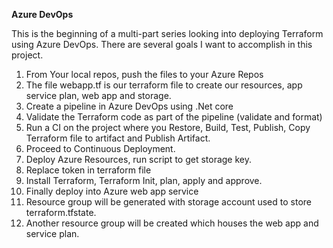 ﻿**Azure DevOps**

This is the beginning of a multi-part series looking into deploying Terraform using Azure DevOps. There are several goals I want to accomplish in this project.

1. From Your local repos, push the files to your Azure Repos
1. The file webapp.tf is our terraform file to create our resources, app service plan, web app and storage.
1. Create a pipeline in Azure DevOps using .Net core
1. Validate the Terraform code as part of the pipeline (validate and format)
1. Run a CI on the project where you Restore, Build, Test, Publish, Copy Terraform file to artifact and Publish Artifact.
1. Proceed to Continuous Deployment.
1. Deploy Azure Resources, run script to get storage key.
1. Replace token in terraform file
1. Install Terraform, Terraform Init, plan, apply and approve.
1. Finally deploy into Azure web app service 
1. Resource group will be generated with storage account used to store terraform.tfstate.
1. Another resource group will be created which houses the web app and service plan.


